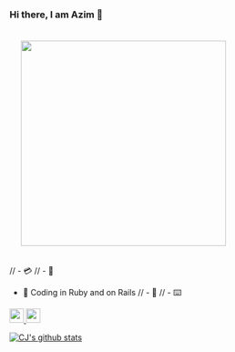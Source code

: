 ### Hi there, I am Azim 👋

<img src="https://cdn.dribbble.com/users/583077/screenshots/2428506/ror.gif" width="360px" style="padding: 20px">
 
// - 💳
// - 🧪 
- 🥞 Coding in Ruby and on Rails
// - 🌱
// - ⌨️

<a href="https://twitter.com/azmcnkrc" target="_blank">
  <img src="https://img.shields.io/badge/twitter-%231DA1F2.svg?&style=for-the-badge&logo=twitter&logoColor=white" height=25>
</a>
<a href="https://www.linkedin.com/in/azimcan/" target="_blank">
  <img src="https://img.shields.io/badge/linkedin-%230077B5.svg?&style=for-the-badge&logo=linkedin&logoColor=white" height=25>
</a> 

[![CJ's github stats](https://github-readme-stats.vercel.app/api?username=azimcan&count_private=true&bg_color=fff&text_color=0A2540&title_color=635BFF&hide=stars&custom_title=GitHub%20Stats)](https://github.com/cjavilla-stripe/github-readme-stats)

